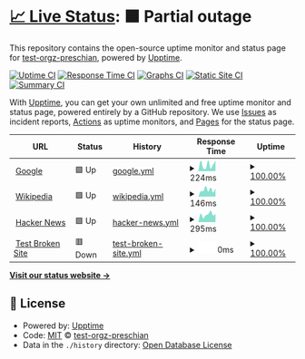 # [📈 Live Status](https://test-orgz-preschian.github.io/test-upptime): <!--live status--> **🟧 Partial outage**

This repository contains the open-source uptime monitor and status page for [test-orgz-preschian](https://test-orgz-preschian.github.io/test-upptime), powered by [Upptime](https://github.com/upptime/upptime).

[![Uptime CI](https://github.com/test-orgz-preschian/test-upptime/workflows/Uptime%20CI/badge.svg)](https://github.com/test-orgz-preschian/test-upptime/actions?query=workflow%3A%22Uptime+CI%22)
[![Response Time CI](https://github.com/test-orgz-preschian/test-upptime/workflows/Response%20Time%20CI/badge.svg)](https://github.com/test-orgz-preschian/test-upptime/actions?query=workflow%3A%22Response+Time+CI%22)
[![Graphs CI](https://github.com/test-orgz-preschian/test-upptime/workflows/Graphs%20CI/badge.svg)](https://github.com/test-orgz-preschian/test-upptime/actions?query=workflow%3A%22Graphs+CI%22)
[![Static Site CI](https://github.com/test-orgz-preschian/test-upptime/workflows/Static%20Site%20CI/badge.svg)](https://github.com/test-orgz-preschian/test-upptime/actions?query=workflow%3A%22Static+Site+CI%22)
[![Summary CI](https://github.com/test-orgz-preschian/test-upptime/workflows/Summary%20CI/badge.svg)](https://github.com/test-orgz-preschian/test-upptime/actions?query=workflow%3A%22Summary+CI%22)

With [Upptime](https://upptime.js.org), you can get your own unlimited and free uptime monitor and status page, powered entirely by a GitHub repository. We use [Issues](https://github.com/test-orgz-preschian/test-upptime/issues) as incident reports, [Actions](https://github.com/test-orgz-preschian/test-upptime/actions) as uptime monitors, and [Pages](https://test-orgz-preschian.github.io/test-upptime) for the status page.

<!--start: status pages-->
<!-- This summary is generated by Upptime (https://github.com/upptime/upptime) -->
<!-- Do not edit this manually, your changes will be overwritten -->
<!-- prettier-ignore -->
| URL | Status | History | Response Time | Uptime |
| --- | ------ | ------- | ------------- | ------ |
| <img alt="" src="https://icons.duckduckgo.com/ip3/www.google.com.ico" height="13"> [Google](https://www.google.com) | 🟩 Up | [google.yml](https://github.com/test-orgz-preschian/test-upptime/commits/HEAD/history/google.yml) | <details><summary><img alt="Response time graph" src="./graphs/google/response-time-week.png" height="20"> 224ms</summary><br><a href="https://test-orgz-preschian.github.io/test-upptime/history/google"><img alt="Response time 160" src="https://img.shields.io/endpoint?url=https%3A%2F%2Fraw.githubusercontent.com%2Ftest-orgz-preschian%2Ftest-upptime%2FHEAD%2Fapi%2Fgoogle%2Fresponse-time.json"></a><br><a href="https://test-orgz-preschian.github.io/test-upptime/history/google"><img alt="24-hour response time 364" src="https://img.shields.io/endpoint?url=https%3A%2F%2Fraw.githubusercontent.com%2Ftest-orgz-preschian%2Ftest-upptime%2FHEAD%2Fapi%2Fgoogle%2Fresponse-time-day.json"></a><br><a href="https://test-orgz-preschian.github.io/test-upptime/history/google"><img alt="7-day response time 224" src="https://img.shields.io/endpoint?url=https%3A%2F%2Fraw.githubusercontent.com%2Ftest-orgz-preschian%2Ftest-upptime%2FHEAD%2Fapi%2Fgoogle%2Fresponse-time-week.json"></a><br><a href="https://test-orgz-preschian.github.io/test-upptime/history/google"><img alt="30-day response time 307" src="https://img.shields.io/endpoint?url=https%3A%2F%2Fraw.githubusercontent.com%2Ftest-orgz-preschian%2Ftest-upptime%2FHEAD%2Fapi%2Fgoogle%2Fresponse-time-month.json"></a><br><a href="https://test-orgz-preschian.github.io/test-upptime/history/google"><img alt="1-year response time 160" src="https://img.shields.io/endpoint?url=https%3A%2F%2Fraw.githubusercontent.com%2Ftest-orgz-preschian%2Ftest-upptime%2FHEAD%2Fapi%2Fgoogle%2Fresponse-time-year.json"></a></details> | <details><summary><a href="https://test-orgz-preschian.github.io/test-upptime/history/google">100.00%</a></summary><a href="https://test-orgz-preschian.github.io/test-upptime/history/google"><img alt="All-time uptime 100.00%" src="https://img.shields.io/endpoint?url=https%3A%2F%2Fraw.githubusercontent.com%2Ftest-orgz-preschian%2Ftest-upptime%2FHEAD%2Fapi%2Fgoogle%2Fuptime.json"></a><br><a href="https://test-orgz-preschian.github.io/test-upptime/history/google"><img alt="24-hour uptime 100.00%" src="https://img.shields.io/endpoint?url=https%3A%2F%2Fraw.githubusercontent.com%2Ftest-orgz-preschian%2Ftest-upptime%2FHEAD%2Fapi%2Fgoogle%2Fuptime-day.json"></a><br><a href="https://test-orgz-preschian.github.io/test-upptime/history/google"><img alt="7-day uptime 100.00%" src="https://img.shields.io/endpoint?url=https%3A%2F%2Fraw.githubusercontent.com%2Ftest-orgz-preschian%2Ftest-upptime%2FHEAD%2Fapi%2Fgoogle%2Fuptime-week.json"></a><br><a href="https://test-orgz-preschian.github.io/test-upptime/history/google"><img alt="30-day uptime 100.00%" src="https://img.shields.io/endpoint?url=https%3A%2F%2Fraw.githubusercontent.com%2Ftest-orgz-preschian%2Ftest-upptime%2FHEAD%2Fapi%2Fgoogle%2Fuptime-month.json"></a><br><a href="https://test-orgz-preschian.github.io/test-upptime/history/google"><img alt="1-year uptime 100.00%" src="https://img.shields.io/endpoint?url=https%3A%2F%2Fraw.githubusercontent.com%2Ftest-orgz-preschian%2Ftest-upptime%2FHEAD%2Fapi%2Fgoogle%2Fuptime-year.json"></a></details>
| <img alt="" src="https://icons.duckduckgo.com/ip3/en.wikipedia.org.ico" height="13"> [Wikipedia](https://en.wikipedia.org) | 🟩 Up | [wikipedia.yml](https://github.com/test-orgz-preschian/test-upptime/commits/HEAD/history/wikipedia.yml) | <details><summary><img alt="Response time graph" src="./graphs/wikipedia/response-time-week.png" height="20"> 146ms</summary><br><a href="https://test-orgz-preschian.github.io/test-upptime/history/wikipedia"><img alt="Response time 211" src="https://img.shields.io/endpoint?url=https%3A%2F%2Fraw.githubusercontent.com%2Ftest-orgz-preschian%2Ftest-upptime%2FHEAD%2Fapi%2Fwikipedia%2Fresponse-time.json"></a><br><a href="https://test-orgz-preschian.github.io/test-upptime/history/wikipedia"><img alt="24-hour response time 173" src="https://img.shields.io/endpoint?url=https%3A%2F%2Fraw.githubusercontent.com%2Ftest-orgz-preschian%2Ftest-upptime%2FHEAD%2Fapi%2Fwikipedia%2Fresponse-time-day.json"></a><br><a href="https://test-orgz-preschian.github.io/test-upptime/history/wikipedia"><img alt="7-day response time 146" src="https://img.shields.io/endpoint?url=https%3A%2F%2Fraw.githubusercontent.com%2Ftest-orgz-preschian%2Ftest-upptime%2FHEAD%2Fapi%2Fwikipedia%2Fresponse-time-week.json"></a><br><a href="https://test-orgz-preschian.github.io/test-upptime/history/wikipedia"><img alt="30-day response time 199" src="https://img.shields.io/endpoint?url=https%3A%2F%2Fraw.githubusercontent.com%2Ftest-orgz-preschian%2Ftest-upptime%2FHEAD%2Fapi%2Fwikipedia%2Fresponse-time-month.json"></a><br><a href="https://test-orgz-preschian.github.io/test-upptime/history/wikipedia"><img alt="1-year response time 211" src="https://img.shields.io/endpoint?url=https%3A%2F%2Fraw.githubusercontent.com%2Ftest-orgz-preschian%2Ftest-upptime%2FHEAD%2Fapi%2Fwikipedia%2Fresponse-time-year.json"></a></details> | <details><summary><a href="https://test-orgz-preschian.github.io/test-upptime/history/wikipedia">100.00%</a></summary><a href="https://test-orgz-preschian.github.io/test-upptime/history/wikipedia"><img alt="All-time uptime 100.00%" src="https://img.shields.io/endpoint?url=https%3A%2F%2Fraw.githubusercontent.com%2Ftest-orgz-preschian%2Ftest-upptime%2FHEAD%2Fapi%2Fwikipedia%2Fuptime.json"></a><br><a href="https://test-orgz-preschian.github.io/test-upptime/history/wikipedia"><img alt="24-hour uptime 100.00%" src="https://img.shields.io/endpoint?url=https%3A%2F%2Fraw.githubusercontent.com%2Ftest-orgz-preschian%2Ftest-upptime%2FHEAD%2Fapi%2Fwikipedia%2Fuptime-day.json"></a><br><a href="https://test-orgz-preschian.github.io/test-upptime/history/wikipedia"><img alt="7-day uptime 100.00%" src="https://img.shields.io/endpoint?url=https%3A%2F%2Fraw.githubusercontent.com%2Ftest-orgz-preschian%2Ftest-upptime%2FHEAD%2Fapi%2Fwikipedia%2Fuptime-week.json"></a><br><a href="https://test-orgz-preschian.github.io/test-upptime/history/wikipedia"><img alt="30-day uptime 100.00%" src="https://img.shields.io/endpoint?url=https%3A%2F%2Fraw.githubusercontent.com%2Ftest-orgz-preschian%2Ftest-upptime%2FHEAD%2Fapi%2Fwikipedia%2Fuptime-month.json"></a><br><a href="https://test-orgz-preschian.github.io/test-upptime/history/wikipedia"><img alt="1-year uptime 100.00%" src="https://img.shields.io/endpoint?url=https%3A%2F%2Fraw.githubusercontent.com%2Ftest-orgz-preschian%2Ftest-upptime%2FHEAD%2Fapi%2Fwikipedia%2Fuptime-year.json"></a></details>
| <img alt="" src="https://icons.duckduckgo.com/ip3/news.ycombinator.com.ico" height="13"> [Hacker News](https://news.ycombinator.com) | 🟩 Up | [hacker-news.yml](https://github.com/test-orgz-preschian/test-upptime/commits/HEAD/history/hacker-news.yml) | <details><summary><img alt="Response time graph" src="./graphs/hacker-news/response-time-week.png" height="20"> 295ms</summary><br><a href="https://test-orgz-preschian.github.io/test-upptime/history/hacker-news"><img alt="Response time 311" src="https://img.shields.io/endpoint?url=https%3A%2F%2Fraw.githubusercontent.com%2Ftest-orgz-preschian%2Ftest-upptime%2FHEAD%2Fapi%2Fhacker-news%2Fresponse-time.json"></a><br><a href="https://test-orgz-preschian.github.io/test-upptime/history/hacker-news"><img alt="24-hour response time 311" src="https://img.shields.io/endpoint?url=https%3A%2F%2Fraw.githubusercontent.com%2Ftest-orgz-preschian%2Ftest-upptime%2FHEAD%2Fapi%2Fhacker-news%2Fresponse-time-day.json"></a><br><a href="https://test-orgz-preschian.github.io/test-upptime/history/hacker-news"><img alt="7-day response time 295" src="https://img.shields.io/endpoint?url=https%3A%2F%2Fraw.githubusercontent.com%2Ftest-orgz-preschian%2Ftest-upptime%2FHEAD%2Fapi%2Fhacker-news%2Fresponse-time-week.json"></a><br><a href="https://test-orgz-preschian.github.io/test-upptime/history/hacker-news"><img alt="30-day response time 343" src="https://img.shields.io/endpoint?url=https%3A%2F%2Fraw.githubusercontent.com%2Ftest-orgz-preschian%2Ftest-upptime%2FHEAD%2Fapi%2Fhacker-news%2Fresponse-time-month.json"></a><br><a href="https://test-orgz-preschian.github.io/test-upptime/history/hacker-news"><img alt="1-year response time 311" src="https://img.shields.io/endpoint?url=https%3A%2F%2Fraw.githubusercontent.com%2Ftest-orgz-preschian%2Ftest-upptime%2FHEAD%2Fapi%2Fhacker-news%2Fresponse-time-year.json"></a></details> | <details><summary><a href="https://test-orgz-preschian.github.io/test-upptime/history/hacker-news">100.00%</a></summary><a href="https://test-orgz-preschian.github.io/test-upptime/history/hacker-news"><img alt="All-time uptime 100.00%" src="https://img.shields.io/endpoint?url=https%3A%2F%2Fraw.githubusercontent.com%2Ftest-orgz-preschian%2Ftest-upptime%2FHEAD%2Fapi%2Fhacker-news%2Fuptime.json"></a><br><a href="https://test-orgz-preschian.github.io/test-upptime/history/hacker-news"><img alt="24-hour uptime 100.00%" src="https://img.shields.io/endpoint?url=https%3A%2F%2Fraw.githubusercontent.com%2Ftest-orgz-preschian%2Ftest-upptime%2FHEAD%2Fapi%2Fhacker-news%2Fuptime-day.json"></a><br><a href="https://test-orgz-preschian.github.io/test-upptime/history/hacker-news"><img alt="7-day uptime 100.00%" src="https://img.shields.io/endpoint?url=https%3A%2F%2Fraw.githubusercontent.com%2Ftest-orgz-preschian%2Ftest-upptime%2FHEAD%2Fapi%2Fhacker-news%2Fuptime-week.json"></a><br><a href="https://test-orgz-preschian.github.io/test-upptime/history/hacker-news"><img alt="30-day uptime 99.95%" src="https://img.shields.io/endpoint?url=https%3A%2F%2Fraw.githubusercontent.com%2Ftest-orgz-preschian%2Ftest-upptime%2FHEAD%2Fapi%2Fhacker-news%2Fuptime-month.json"></a><br><a href="https://test-orgz-preschian.github.io/test-upptime/history/hacker-news"><img alt="1-year uptime 100.00%" src="https://img.shields.io/endpoint?url=https%3A%2F%2Fraw.githubusercontent.com%2Ftest-orgz-preschian%2Ftest-upptime%2FHEAD%2Fapi%2Fhacker-news%2Fuptime-year.json"></a></details>
| <img alt="" src="https://icons.duckduckgo.com/ip3/thissitedoesnotexist.koj.co.ico" height="13"> [Test Broken Site](https://thissitedoesnotexist.koj.co) | 🟥 Down | [test-broken-site.yml](https://github.com/test-orgz-preschian/test-upptime/commits/HEAD/history/test-broken-site.yml) | <details><summary><img alt="Response time graph" src="./graphs/test-broken-site/response-time-week.png" height="20"> 0ms</summary><br><a href="https://test-orgz-preschian.github.io/test-upptime/history/test-broken-site"><img alt="Response time 0" src="https://img.shields.io/endpoint?url=https%3A%2F%2Fraw.githubusercontent.com%2Ftest-orgz-preschian%2Ftest-upptime%2FHEAD%2Fapi%2Ftest-broken-site%2Fresponse-time.json"></a><br><a href="https://test-orgz-preschian.github.io/test-upptime/history/test-broken-site"><img alt="24-hour response time 0" src="https://img.shields.io/endpoint?url=https%3A%2F%2Fraw.githubusercontent.com%2Ftest-orgz-preschian%2Ftest-upptime%2FHEAD%2Fapi%2Ftest-broken-site%2Fresponse-time-day.json"></a><br><a href="https://test-orgz-preschian.github.io/test-upptime/history/test-broken-site"><img alt="7-day response time 0" src="https://img.shields.io/endpoint?url=https%3A%2F%2Fraw.githubusercontent.com%2Ftest-orgz-preschian%2Ftest-upptime%2FHEAD%2Fapi%2Ftest-broken-site%2Fresponse-time-week.json"></a><br><a href="https://test-orgz-preschian.github.io/test-upptime/history/test-broken-site"><img alt="30-day response time 0" src="https://img.shields.io/endpoint?url=https%3A%2F%2Fraw.githubusercontent.com%2Ftest-orgz-preschian%2Ftest-upptime%2FHEAD%2Fapi%2Ftest-broken-site%2Fresponse-time-month.json"></a><br><a href="https://test-orgz-preschian.github.io/test-upptime/history/test-broken-site"><img alt="1-year response time 0" src="https://img.shields.io/endpoint?url=https%3A%2F%2Fraw.githubusercontent.com%2Ftest-orgz-preschian%2Ftest-upptime%2FHEAD%2Fapi%2Ftest-broken-site%2Fresponse-time-year.json"></a></details> | <details><summary><a href="https://test-orgz-preschian.github.io/test-upptime/history/test-broken-site">100.00%</a></summary><a href="https://test-orgz-preschian.github.io/test-upptime/history/test-broken-site"><img alt="All-time uptime 100.00%" src="https://img.shields.io/endpoint?url=https%3A%2F%2Fraw.githubusercontent.com%2Ftest-orgz-preschian%2Ftest-upptime%2FHEAD%2Fapi%2Ftest-broken-site%2Fuptime.json"></a><br><a href="https://test-orgz-preschian.github.io/test-upptime/history/test-broken-site"><img alt="24-hour uptime 100.00%" src="https://img.shields.io/endpoint?url=https%3A%2F%2Fraw.githubusercontent.com%2Ftest-orgz-preschian%2Ftest-upptime%2FHEAD%2Fapi%2Ftest-broken-site%2Fuptime-day.json"></a><br><a href="https://test-orgz-preschian.github.io/test-upptime/history/test-broken-site"><img alt="7-day uptime 100.00%" src="https://img.shields.io/endpoint?url=https%3A%2F%2Fraw.githubusercontent.com%2Ftest-orgz-preschian%2Ftest-upptime%2FHEAD%2Fapi%2Ftest-broken-site%2Fuptime-week.json"></a><br><a href="https://test-orgz-preschian.github.io/test-upptime/history/test-broken-site"><img alt="30-day uptime 100.00%" src="https://img.shields.io/endpoint?url=https%3A%2F%2Fraw.githubusercontent.com%2Ftest-orgz-preschian%2Ftest-upptime%2FHEAD%2Fapi%2Ftest-broken-site%2Fuptime-month.json"></a><br><a href="https://test-orgz-preschian.github.io/test-upptime/history/test-broken-site"><img alt="1-year uptime 100.00%" src="https://img.shields.io/endpoint?url=https%3A%2F%2Fraw.githubusercontent.com%2Ftest-orgz-preschian%2Ftest-upptime%2FHEAD%2Fapi%2Ftest-broken-site%2Fuptime-year.json"></a></details>

<!--end: status pages-->

[**Visit our status website →**](https://test-orgz-preschian.github.io/test-upptime)

## 📄 License

- Powered by: [Upptime](https://github.com/upptime/upptime)
- Code: [MIT](./LICENSE) © [test-orgz-preschian](https://test-orgz-preschian.github.io/test-upptime)
- Data in the `./history` directory: [Open Database License](https://opendatacommons.org/licenses/odbl/1-0/)
